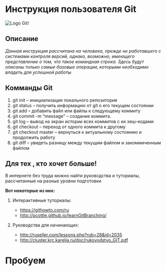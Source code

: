 # Инструкция пользователя Git
![Logo Git!](Gitimg.jpg)

## Описание 

*Данная инструкция рассчитана на человека, прежде не работавшего с системами контроля версий, однако, возможно, имеющего представление о том, что такое командная строка.
Здесь будут описаны только самые базовые операции, которыми необходимо владеть для
успешной работы* 

## Комманды Git

1.  git init – инициализация локального репозитория
2.  git status – получить информацию от git о его текущем состоянии
3.  git add – добавить файл или файлы к следующему коммиту
4.  git commit -m “message” – создание коммита.
5.  git log – вывод на экран истории всех коммитов с их хеш-кодами
6.  git checkout – переход от одного коммита к другому
7.  git checkout master – вернуться к актуальному состоянию и продолжить работу
8.  git diff – увидеть разницу между текущим файлом и закоммиченным файлом

## Для тех , кто хочет больше!

В интернете без труда можно найти руководства и туториалы, 
рассчитанные на разные уровни подготовки

**Вот некоторые из них:**

1. Интерактивные туториалы:

    * https://githowto.com/ru
    * http://pcottle.github.io/learnGitBranching/
2. Руководства для начинающих:

    * http://ruseller.com/lessons.php?rub=28&id=2035
    * http://cluster.krc.karelia.ru/doc/rukovodstvo_GIT.pdf
     

 Пробуем
 ===